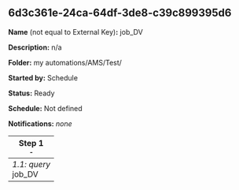 ## 6d3c361e-24ca-64df-3de8-c39c899395d6

**Name** (not equal to External Key)**:** job_DV

**Description:** n/a

**Folder:** my automations/AMS/Test/

**Started by:** Schedule

**Status:** Ready

**Schedule:** Not defined

**Notifications:** _none_


| Step 1<br>_<small>-</small>_ |
| --- |
| _1.1: query_<br>job_DV |
